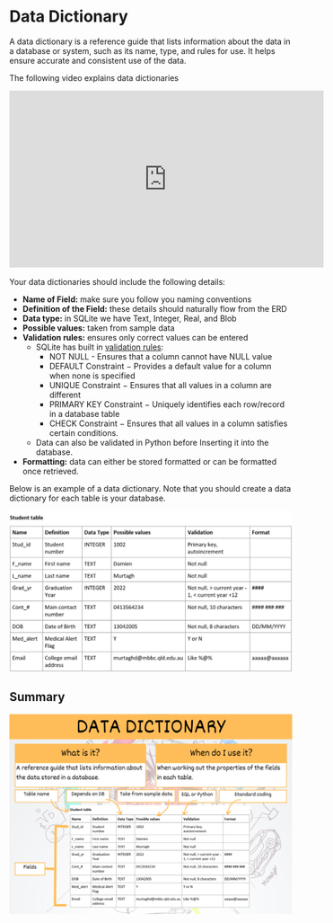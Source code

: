 # Data Dictionary

A data dictionary is a reference guide that lists information about the data in a database or system, such as its name, type, and rules for use. It helps ensure accurate and consistent use of the data.

The following video explains data dictionaries

<iframe width="560" height="315" src="https://www.youtube-nocookie.com/embed/aOVN0v-HWcQ" title="YouTube video player" frameborder="0" allow="accelerometer; autoplay; clipboard-write; encrypted-media; gyroscope; picture-in-picture; web-share" allowfullscreen></iframe>

Your data dictionaries should include the following details:

- **Name of Field:** make sure you follow you naming conventions
- **Definition of the Field:** these details should naturally flow from the ERD
- **Data type:** in SQLite we have Text, Integer, Real, and Blob
- **Possible values:** taken from sample data
- **Validation rules:** ensures only correct values can be entered
  - SQLite has built in <a href="https://www.tutorialspoint.com/sqlite/sqlite_constraints.htm" target="_blank">validation rules</a>: 
    - NOT NULL - Ensures that a column cannot have NULL value
    - DEFAULT Constraint − Provides a default value for a column when none is specified
    - UNIQUE Constraint − Ensures that all values in a column are different
    - PRIMARY KEY Constraint − Uniquely identifies each row/record in a database table
    - CHECK Constraint − Ensures that all values in a column satisfies certain conditions.
  - Data can also be validated in Python before Inserting it into the database.
- **Formatting:** data can either be stored formatted or can be formatted once retrieved.

Below is an example of a data dictionary. Note that you should create a data dictionary for each table is your database.

![Example data dictionary](./assets/data_dictionary_example.png)

## Summary

![data dictionary summary poster](assets/data_dictionary.png)